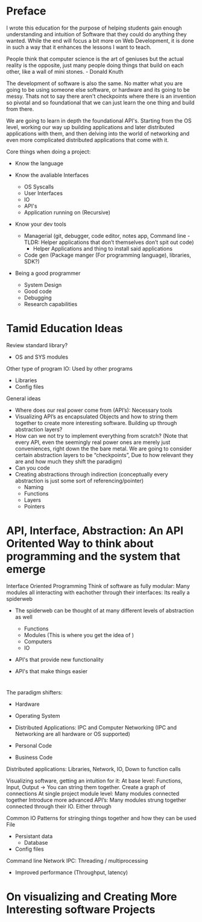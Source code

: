 # Preface
I wrote this education for the purpose of helping students gain enough understanding and intuition of Software that they could do anything they wanted. While the end will focus a bit more on Web Development, it is done in such a way that it enhances the lessons I want to teach. 

People think that computer science is the art of geniuses but the actual reality is the opposite, just many people doing things that build on each other, like a wall of mini stones.  - Donald Knuth

The development of software is also the same. No matter what you are going to be using someone else software, or hardware and its going to be messy. Thats not to say there aren't checkpoints where there is an invention so pivotal and so foundational that we can just learn the one thing and build from there. 

We are going to learn in depth the foundational API's. Starting from the OS level, working our way up building applications and later distributed applications with them, and then delving into the world of networking and even more complicated distributed applications that come with it.

Core things when doing a project:
* Know the language
* Know the avaliable Interfaces
    * OS Syscalls
    * User Interfaces
    * IO
    * API's
    * Application running on (Recursive)
* Know your dev tools 
    * Managerial (git, debugger, code editor, notes app, Command line - TLDR: Helper applications that don’t themselves don’t spit out code)
        * Helper Applications and thing to install said applications
    * Code gen (Package manger (For programming language), libraries, SDK?)

* Being a good programmer
    * System Design
    * Good code
    * Debugging
    * Research capabilities

# Tamid Education Ideas


Review standard library? 
- OS and SYS modules

Other type of program IO: Used by other programs 
- Libraries
- Config files



General ideas
* Where does our real power come from (API’s): Necessary tools
* Visualizing API’s as encapsulated Objects and how to string them together to create more interesting software. Building up through abstraction layers? 
* How can we not try to implement everything from scratch? (Note that every API, even the seemingly real power ones are merely just conveniences, right down the the bare metal. We are going to consider certain abstraction layers to be “checkpoints”, Due to how relevant they are and how much they shift the paradigm)
* Can you code
* Creating abstractions through indirection (conceptually every abstraction is just some sort of referencing/pointer)
    * Naming
    * Functions
    * Layers
    * Pointers

# API, Interface, Abstraction: An API Oritented Way to think about programming and the system that emerge
Interface Oriented Programming
Think of software as fully modular: Many modules all interacting with eachother through their interfaces: Its really a spiderweb
* The spiderweb can be thought of at many different levels of abstraction as well
    * Functions 
    * Modules (This is where you get the idea of )
    * Computers
    * IO


* API's that provide new functionality
* API's that make things easier

# 

The paradigm shifters:
* Hardware
* Operating System
* Distributed Applications: IPC and Computer Networking (IPC and Networking are all hardware or OS supported)

* Personal Code
* Business Code

Distributed applications: Libraries, Network, IO, Down to function calls


Visualizing software, getting an intuition for it: 
At base level: Functions, Input, Output -> You can string them together. Create a graph of connections
At single project module level: Many modules connected together
Introduce more advanced API’s: Many modules strung together connected through their IO. Either through


Common IO Patterns for stringing things together and how they can be used
File
* Persistant data
    * Database
* Config files

Command line
Network
IPC: Threading / multiprocessing
* Improved performance (Throughput, latency)


# On visualizing and Creating More Interesting software Projects